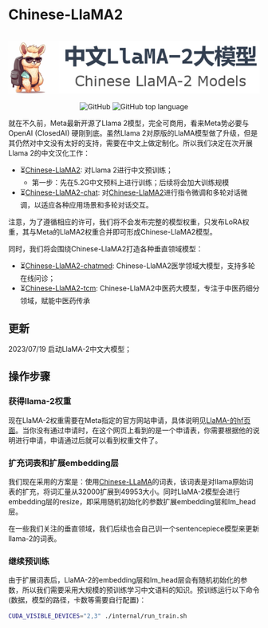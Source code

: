 # Chinese-LlaMA2

<p align="center">
    <br>
    <img src="./assets/chinese-llama2-banner.png" width="600"/>
    <br>
</p>
<p align="center">
    <img alt="GitHub" src="https://img.shields.io/github/license/ymcui/Chinese-LLaMA-Alpaca.svg?color=blue&style=flat-square">
    <img alt="GitHub top language" src="https://img.shields.io/github/languages/top/ymcui/Chinese-LLaMA-Alpaca">
</p>

就在不久前，Meta最新开源了Llama 2模型，完全可商用，看来Meta势必要与OpenAI (ClosedAI) 硬刚到底。虽然Llama 2对原版的LlaMA模型做了升级，但是其仍然对中文没有太好的支持，需要在中文上做定制化。所以我们决定在次开展Llama 2的中文汉化工作：
- ⏳[Chinese-LlaMA2](https://huggingface.co/michaelwzhu/Chinese-LlaMA2-7B): 对Llama 2进行中文预训练；
  - 第一步：先在5.2G中文预料上进行训练；后续将会加大训练规模 
- ⏳[Chinese-LlaMA2-chat](https://huggingface.co/michaelwzhu/Chinese-LlaMA2-7B-chat): 对[Chinese-LlaMA2](https://huggingface.co/michaelwzhu/Chinese-LlaMA2-7B)进行指令微调和多轮对话微调，以适应各种应用场景和多轮对话交互。

注意，为了遵循相应的许可，我们将不会发布完整的模型权重，只发布LoRA权重，其与Meta的LlaMA2权重合并即可形成Chinese-LlaMA2模型。

同时，我们将会围绕Chinese-LlaMA2打造各种垂直领域模型：
- ⏳[Chinese-LlaMA2-chatmed](https://huggingface.co/michaelwzhu/Chinese-LlaMA2-7B-chatmed): Chinese-LlaMA2医学领域大模型，支持多轮在线问诊；
- ⏳[Chinese-LlaMA2-tcm](https://huggingface.co/michaelwzhu/Chinese-LlaMA2-7B-tcm): Chinese-LlaMA2中医药大模型，专注于中医药细分领域，赋能中医药传承


## 更新

2023/07/19 启动LlaMA-2中文大模型；



## 操作步骤

### 获得llama-2权重

现在LlaMA-2权重需要在Meta指定的官方网站申请，具体说明见[LlaMA-的hf页面](https://huggingface.co/meta-llama/Llama-2-70b-hf)。当你没有通过申请时，在这个网页上看到的是一个申请表，你需要根据他的说明进行申请，申请通过后就可以看到权重文件了。

### 扩充词表和扩展embedding层

我们现在采用的方案是：使用[Chinese-LLaMA](https://github.com/ymcui/Chinese-LLaMA-Alpaca)的词表，该词表是对llama原始词表的扩充，将词汇量从32000扩展到49953大小。同时LlaMA-2模型会进行embedding层的resize，即采用随机初始化的参数扩展embedding层和lm_head层。

在一些我们关注的垂直领域，我们后续也会自己训一个sentencepiece模型来更新llama-2的词表。

### 继续预训练

由于扩展词表后，LlaMA-2的embedding层和lm_head层会有随机初始化的参数，所以我们需要采用大规模的预训练学习中文语料的知识。预训练运行以下命令(数据，模型的路径，卡数等需要自行配置)：

```bash
CUDA_VISIBLE_DEVICES="2,3" ./internal/run_train.sh

```